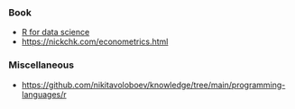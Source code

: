 ### Book

- [R for data science](https://github.com/hadley/r4ds)
- https://nickchk.com/econometrics.html

### Miscellaneous

- https://github.com/nikitavoloboev/knowledge/tree/main/programming-languages/r